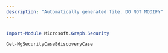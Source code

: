 ```yaml
---
description: "Automatically generated file. DO NOT MODIFY"
---
```


```powershell

Import-Module Microsoft.Graph.Security

Get-MgSecurityCaseEdiscoveryCase

```